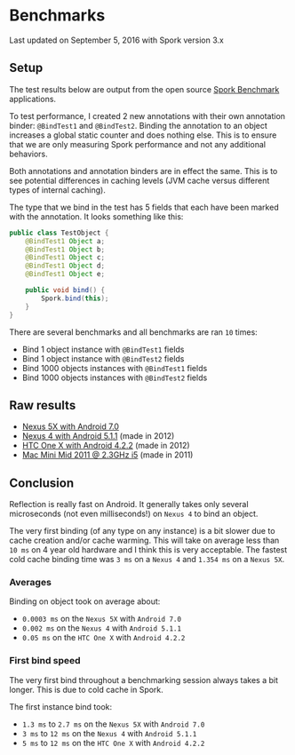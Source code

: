 # Benchmarks

Last updated on September 5, 2016 with Spork version 3.x

## Setup

The test results below are output from the open source [Spork Benchmark](https://github.com/SporkLibrary/Spork-Benchmark) applications.

To test performance, I created 2 new annotations with their own annotation binder: `@BindTest1` and `@BindTest2`. Binding the annotation to an object increases a global static counter and does nothing else. This is to ensure that we are only measuring Spork performance and not any additional behaviors.

Both annotations and annotation binders are in effect the same. This is to see potential differences in caching levels (JVM cache versus different types of internal caching).

The type that we bind in the test has 5 fields that each have been marked with the annotation. It looks something like this:

```java
public class TestObject {
	@BindTest1 Object a;
	@BindTest1 Object b;
	@BindTest1 Object c;
	@BindTest1 Object d;
	@BindTest1 Object e;

	public void bind() {
		Spork.bind(this);
	}
}
```

There are several benchmarks and all benchmarks are ran `10` times:

 - Bind 1 object instance with `@BindTest1` fields
 - Bind 1 object instance with `@BindTest2` fields
 - Bind 1000 objects instances with `@BindTest1` fields
 - Bind 1000 objects instances with `@BindTest2` fields

## Raw results

 - [Nexus 5X with Android 7.0](benchmark/nexus-5x.txt)
 - [Nexus 4 with Android 5.1.1](benchmark/nexus-4.txt) (made in 2012)
 - [HTC One X with Android 4.2.2](benchmark/htc-one-x.txt) (made in 2012)
 - [Mac Mini Mid 2011 @ 2.3GHz i5](benchmark/mac-mini-2011.txt) (made in 2011)

## Conclusion

Reflection is really fast on Android.  It generally takes only several microseconds (not even milliseconds!) on `Nexus 4` to bind an object.

The very first binding (of any type on any instance) is a bit slower due to cache creation and/or cache warming. This will take on average less than `10 ms` on 4 year old hardware and I think this is very acceptable. The fastest cold cache binding time was `3 ms` on a `Nexus 4` and `1.354 ms` on a `Nexus 5X`.

### Averages

Binding on object took on average about:

 - `0.0003 ms` on the `Nexus 5X` with `Android 7.0`
 - `0.002 ms` on the `Nexus 4` with `Android 5.1.1`
 - `0.05 ms` on the `HTC One X` with `Android 4.2.2`

### First bind speed

The very first bind throughout a benchmarking session always takes a bit longer. This is due to cold cache in Spork.

The first instance bind took:

 - `1.3 ms` to `2.7 ms` on the `Nexus 5X` with `Android 7.0`
 - `3 ms` to `12 ms` on the `Nexus 4` with `Android 5.1.1`
 - `5 ms` to `12 ms` on the `HTC One X` with `Android 4.2.2`
